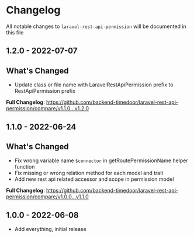 # Changelog

All notable changes to `laravel-rest-api-permission` will be documented in this file

## 1.2.0 - 2022-07-07

## What's Changed

- Update class or file name with LaravelRestApiPermission prefix to RestApiPermission prefix

**Full Changelog**: https://github.com/backend-timedoor/laravel-rest-api-permission/compare/v1.1.0...v1.2.0

## 1.1.0 - 2022-06-24

## What's Changed

- Fix wrong variable name `$connector` in getRoutePermissionName helper function
- Fix missing or wrong relation method for each model and trait
- Add new rest api related accessor and scope in permission model

**Full Changelog**: https://github.com/backend-timedoor/laravel-rest-api-permission/compare/v1.0.0...v1.1.0

## 1.0.0 - 2022-06-08

- Add everything, initial release